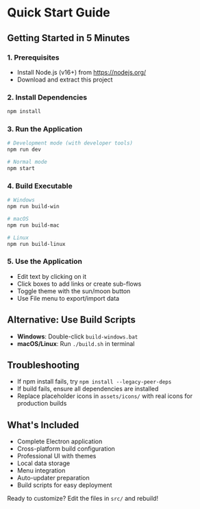 # Quick Start Guide

## Getting Started in 5 Minutes

### 1. Prerequisites
- Install Node.js (v16+) from https://nodejs.org/
- Download and extract this project

### 2. Install Dependencies
```bash
npm install
```

### 3. Run the Application
```bash
# Development mode (with developer tools)
npm run dev

# Normal mode
npm start
```

### 4. Build Executable
```bash
# Windows
npm run build-win

# macOS
npm run build-mac

# Linux
npm run build-linux
```

### 5. Use the Application
- Edit text by clicking on it
- Click boxes to add links or create sub-flows
- Toggle theme with the sun/moon button
- Use File menu to export/import data

## Alternative: Use Build Scripts
- **Windows**: Double-click `build-windows.bat`
- **macOS/Linux**: Run `./build.sh` in terminal

## Troubleshooting
- If npm install fails, try `npm install --legacy-peer-deps`
- If build fails, ensure all dependencies are installed
- Replace placeholder icons in `assets/icons/` with real icons for production builds

## What's Included
- Complete Electron application
- Cross-platform build configuration
- Professional UI with themes
- Local data storage
- Menu integration
- Auto-updater preparation
- Build scripts for easy deployment

Ready to customize? Edit the files in `src/` and rebuild!
